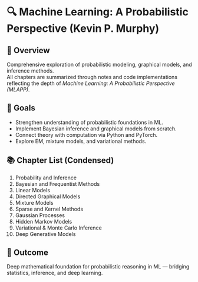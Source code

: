 # 🔍 Machine Learning: A Probabilistic Perspective (Kevin P. Murphy)

## 📘 Overview
Comprehensive exploration of probabilistic modeling, graphical models, and inference methods.  
All chapters are summarized through notes and code implementations reflecting the depth of *Machine Learning: A Probabilistic Perspective (MLAPP)*.

## 🎯 Goals
- Strengthen understanding of probabilistic foundations in ML.  
- Implement Bayesian inference and graphical models from scratch.  
- Connect theory with computation via Python and PyTorch.  
- Explore EM, mixture models, and variational methods.

## 📚 Chapter List (Condensed)
1. Probability and Inference  
2. Bayesian and Frequentist Methods  
3. Linear Models  
4. Directed Graphical Models  
5. Mixture Models  
6. Sparse and Kernel Methods  
7. Gaussian Processes  
8. Hidden Markov Models  
9. Variational & Monte Carlo Inference  
10. Deep Generative Models  


## 🌟 Outcome
Deep mathematical foundation for probabilistic reasoning in ML — bridging statistics, inference, and deep learning.

